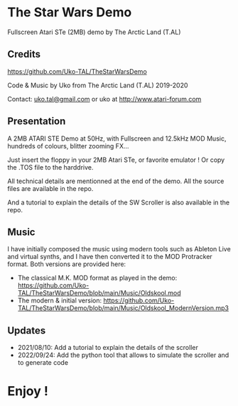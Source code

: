 # The Star Wars Demo
 Fullscreen Atari STe (2MB) demo by The Arctic Land (T.AL)

## Credits
https://github.com/Uko-TAL/TheStarWarsDemo

Code & Music by Uko from The Arctic Land (T.AL) 2019-2020

Contact: uko.tal@gmail.com or uko at http://www.atari-forum.com

## Presentation
A 2MB ATARI STE Demo at 50Hz, with Fullscreen and 12.5kHz MOD Music, hundreds of colours, blitter zooming FX...

Just insert the floppy in your 2MB Atari STe, or favorite emulator ! Or copy the .TOS file to the harddrive.

All technical details are mentionned at the end of the demo. All the source files are available in the repo.

And a tutorial to explain the details of the SW Scroller is also available in the repo. 

## Music
I have initially composed the music using modern tools such as Ableton Live and virtual synths, and I have then converted it to the MOD Protracker format. Both versions are provided here:
- The classical M.K. MOD format as played in the demo: https://github.com/Uko-TAL/TheStarWarsDemo/blob/main/Music/Oldskool.mod
- The modern & initial version: https://github.com/Uko-TAL/TheStarWarsDemo/blob/main/Music/Oldskool_ModernVersion.mp3

## Updates
- 2021/08/10: Add a tutorial to explain the details of the scroller
- 2022/09/24: Add the python tool that allows to simulate the scroller and to generate code  

# Enjoy !

